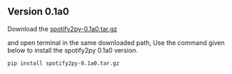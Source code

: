 ## Version 0.1a0

Download the <a href="https://github.com/sijey-praveen/spotify2py/blob/Sijey/beta/spotify2py-0.1a0.tar.gz?raw=true">spotify2py-0.1a0.tar.gz</a>
 
and open terminal in the same downloaded path, Use the command given below to install the spotify2py 0.1a0 version.

```pip install spotify2py-0.1a0.tar.gz```
